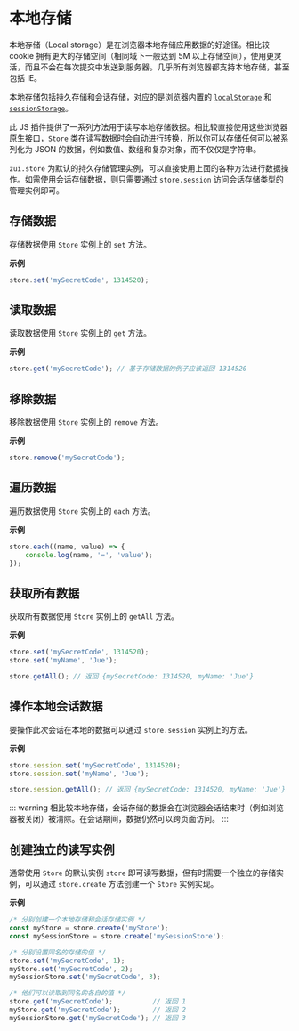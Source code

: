# 本地存储

本地存储（Local storage）是在浏览器本地存储应用数据的好途径。相比较 cookie 拥有更大的存储空间（相同域下一般达到 5M 以上存储空间），使用更灵活，而且不会在每次提交中发送到服务器。几乎所有浏览器都支持本地存储，甚至包括 IE。

本地存储包括持久存储和会话存储，对应的是浏览器内置的 [`localStorage`](https://developer.mozilla.org/zh-CN/docs/Web/API/Window/localStorage) 和 [`sessionStorage`](https://developer.mozilla.org/zh-CN/docs/Web/API/Window/sessionStorage)。

此 JS 插件提供了一系列方法用于读写本地存储数据。相比较直接使用这些浏览器原生接口，`Store` 类在读写数据时会自动进行转换，所以你可以存储任何可以被系列化为 JSON 的数据，例如数值、数组和复杂对象，而不仅仅是字符串。

`zui.store` 为默认的持久存储管理实例，可以直接使用上面的各种方法进行数据操作。如需使用会话存储数据，则只需要通过 `store.session` 访问会话存储类型的管理实例即可。

## 存储数据

存储数据使用 `Store` 实例上的 `set` 方法。

**示例**

```js
store.set('mySecretCode', 1314520);
```

## 读取数据

读取数据使用 `Store` 实例上的 `get` 方法。

**示例**

```js
store.get('mySecretCode'); // 基于存储数据的例子应该返回 1314520
```

## 移除数据

移除数据使用 `Store` 实例上的 `remove` 方法。

**示例**

```js
store.remove('mySecretCode');
```

## 遍历数据

遍历数据使用 `Store` 实例上的 `each` 方法。

**示例**

```js
store.each((name, value) => {
    console.log(name, '=', 'value');
});
```

## 获取所有数据

获取所有数据使用 `Store` 实例上的 `getAll` 方法。

**示例**

```js
store.set('mySecretCode', 1314520);
store.set('myName', 'Jue');

store.getAll(); // 返回 {mySecretCode: 1314520, myName: 'Jue'}
```

## 操作本地会话数据

要操作此次会话在本地的数据可以通过 `store.session` 实例上的方法。

**示例**

```js
store.session.set('mySecretCode', 1314520);
store.session.set('myName', 'Jue');

store.session.getAll(); // 返回 {mySecretCode: 1314520, myName: 'Jue'}
```

::: warning
相比较本地存储，会话存储的数据会在浏览器会话结束时（例如浏览器被关闭）被清除。在会话期间，数据仍然可以跨页面访问。
:::

## 创建独立的读写实例

通常使用 `Store` 的默认实例 `store` 即可读写数据，但有时需要一个独立的存储实例，可以通过 `store.create` 方法创建一个 `Store` 实例实现。

**示例**

```js
/* 分别创建一个本地存储和会话存储实例 */
const myStore = store.create('myStore');
const mySessionStore = store.create('mySessionStore');

/* 分别设置同名的存储的值 */
store.set('mySecretCode', 1);
myStore.set('mySecretCode', 2);
mySessionStore.set('mySecretCode', 3);

/* 他们可以读取到同名的各自的值 */
store.get('mySecretCode');          // 返回 1
myStore.get('mySecretCode');        // 返回 2
mySessionStore.get('mySecretCode'); // 返回 3
```
